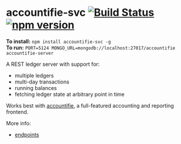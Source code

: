 # accountifie-svc [![Build Status](https://travis-ci.org/electronifie/accountifie-svc.svg)](https://travis-ci.org/electronifie/accountifie-svc) [![npm version](https://badge.fury.io/js/accountifie-svc.svg)](https://www.npmjs.com/package/accountifie-svc)

**To install:** `npm install accountifie-svc -g`  
**To run:** `PORT=5124 MONGO_URL=mongodb://localhost:27017/accountifie accountifie-server`

A REST ledger server with support for:

 - multiple ledgers
 - multi-day transactions
 - running balances
 - fetching ledger state at arbitrary point in time

Works best with [accountifie](https://github.com/electronifie/accountifie), a full-featured accounting and reporting frontend.  

More info:
 - [endpoints](https://github.com/electronifie/accountifie-svc/blob/master/docs/endpoints.md)

